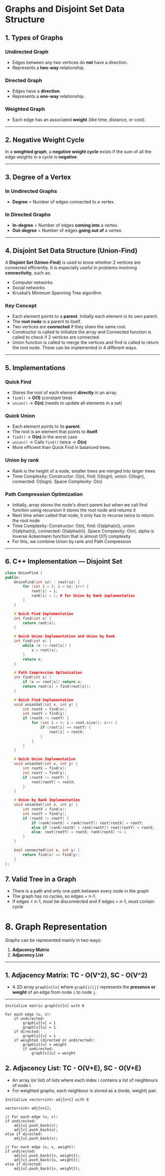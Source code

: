 # Graphs and Disjoint Set Data Structure

## 1. Types of Graphs

### Undirected Graph
- Edges between any two vertices do **not** have a direction.  
- Represents a **two-way** relationship.

### Directed Graph
- Edges have a **direction**.
- Represents a **one-way** relationship.

### Weighted Graph
- Each edge has an associated **weight** (like time, distance, or cost).

---

## 2. Negative Weight Cycle
In a **weighted graph**, a **negative weight cycle** exists if the sum of all the edge weights in a cycle is **negative**.


---

## 3. Degree of a Vertex

### In Undirected Graphs
- **Degree** = Number of edges connected to a vertex.

### In Directed Graphs
- **In-degree** = Number of edges **coming into** a vertex.  
- **Out-degree** = Number of edges **going out of** a vertex.

---

## 4. Disjoint Set Data Structure (Union-Find)

A **Disjoint Set (Union-Find)** is used to know whether 2 vertices are connected efficiently.
It is especially useful in problems involving **connectivity**, such as:
- Computer networks
- Social networks
- Kruskal’s Minimum Spanning Tree algorithm

### Key Concept
- Each element points to a **parent**. Initially each element is its own parent.
- The **root node** is a parent to itself.
- Two vertices are **connected** if they share the same root.
- Constructor is called to initialize the array and Connected function is called to check if 2 vertices are connected.
- Union function is called to merge the vertices and find is called to return the root node. These can be implemented in 4 different ways.

---

## 5. Implementations

### Quick Find
- Stores the root of each element **directly** in an array.
- `find()` → **O(1)** (constant time)
- `union()` → **O(n)** (needs to update all elements in a set)

### Quick Union
- Each element points to its **parent**.
- The root is an element that points to **itself**.
- `find()` → **O(n)** in the worst case  
- `union()` → Calls `find()` twice → **O(n)**  
- More efficient than Quick Find in balanced trees.

### Union by rank
- Rank is the height of a node, smaller trees are merged into larger trees
- Time Complexity: Constructor: O(n), find: O(logn), union: O(logn), connected: O(logn). Space Complexity: O(n)

### Path Compression Optimization
- Initially, array stores the node's direct parent but when we call find function using recursion it stores the root node and returns it
- Next time when called that node, it only has to recurse twice to return the root node
- Time Complexity: Constructor: O(n), find: O(alpha(n)), union: O(alpha(n)), connected: O(alpha(n)). Space Complexity: O(n). alpha is Inverse Ackermann function that is almost O(1) complexity
- For this, we combine Union by rank and Path Compression

---

## 6. C++ Implementation — Disjoint Set

```cpp
class UnionFind {
public:
    UnionFind(int sz) : root(sz) {
        for (int i = 0; i < sz; i++) {
            root[i] = i;
            rank[i] = 1; # for Union by Rank implementation
        }
    }

    # Quick Find Implementation
    int find(int x) {
        return root[x];
    }

    # Quick Union Implementation and Union by Rank
    int find(int x) {
        while (x != root[x]) {
            x = root[x];
        }
        return x;
    }

    # Path Compression Optimization
    int find(int x) {
        if (x == root[x]) return x;
        return root[x] = find(root[x]);
    }

    # Quick Find Implementation
    void unionSet(int x, int y) {
        int rootX = find(x);
        int rootY = find(y);
        if (rootX != rootY) {
            for (int i = 0; i < root.size(); i++) {
                if (root[i] == rootY) {
                    root[i] = rootX;
                }
            }
        }
    }

    # Quick Union Implementation
    void unionSet(int x, int y) {
        int rootX = find(x);
        int rootY = find(y);
        if (rootX != rootY) {
            root[rootY] = rootX;
        }
    }

    # Union by Rank Implementation
    void unionSet(int x, int y) {
        int rootX = find(x);
        int rootY = find(y);
        if (rootX != rootY) {
            if (rank[rootX] < rank[rootY]) root[rootX] = rootY;
            else if (rank[rootX] > rank[rootY]) root[rootY] = rootX;
            else: root[rootY] = rootX; rank[rootX] += 1
        }
    }

    bool connected(int x, int y) {
        return find(x) == find(y);
    }
};
```

## 7. Valid Tree in a Graph
- There is a path and only one path between every node in the graph
- The graph has no cycles, so edges = n-1.
- If edges < n-1, must be disconnected and if edges > n-1, must contain cycle

# 8. Graph Representation

Graphs can be represented mainly in two ways:
1. **Adjacency Matrix**
2. **Adjacency List**

---

## 1. Adjacency Matrix: TC - O(V^2), SC - O(V^2)
- A 2D array `graph[n][n]` where `graph[i][j]` represents the **presence or weight** of an edge from node `i` to node `j`.

---

```text
Initialize matrix graph[n][n] with 0

For each edge (u, v):
    if undirected:
        graph[u][v] = 1
        graph[v][u] = 1
    if directed:
        graph[u][v] = 1
    if weighted (directed or undirected):
        graph[u][v] = weight
        if undirected:
            graph[v][u] = weight
```

## 2. Adjacency List: TC - O(V+E), SC - O(V+E)
- An array (or list) of lists where each index i contains a list of neighbours of node i.
- For weighted graphs, each neighbour is stored as a (node, weight) pair.

```text
Initialize vector<int> adj[n+1] with 0

vector<int> adj[n+1];

// For each edge (u, v):
if undirected:
    adj[u].push_back(v);
    adj[v].push_back(u);
else if directed:
    adj[u].push_back(v);

// For each edge (u, v, weight):
if undirected:
    adj[u].push_back({v, weight});
    adj[v].push_back({u, weight});
else if directed:
    adj[u].push_back({v, weight});
```
